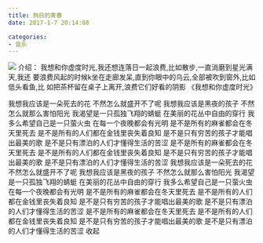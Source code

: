 ```yaml
---
title: 狗日的青春
date: 2017-1-7 20:14:08

categories:
- 音乐
---
```


![](http://litten.me/assets/blogImg/diary-30.jpg)
 介绍： 我想和你虚度时光,我还想连落日一起浪费,比如散步,一直消磨到星光满天,我还
要浪费风起的时候k坐在走廊发呆,直到你眼中的乌云,全部被吹到窗外,比如低头看鱼,比
如把茶杯留在桌子上离开,浪费它们好看的阴影
《我想和你虚度时光》 

<!--more-->
我想我应该是一朵死去的花
不然怎么就盛开不了呢
我想我应该是黑夜的孩子
不然怎么就那么害怕阳光
我渴望是一只孤独飞翔的蜻蜓
在美丽的花丛中自由的穿行
我多么希望自己是一只萤火虫
在每一个夜晚都会有光明
是不是所有的麻雀都会在冬天里死去
是不是所有的人们都在金钱里丧失着良知
是不是只有穷苦的孩子才能唱出最美的歌
是不是只有漂泊的人们才懂得生活的苦涩
是不是所有的麻雀都会在冬天里死去
是不是所有的人们都在金钱里丧失着良知
是不是只有穷苦的孩子才能唱出最美的歌
是不是只有漂泊的人们才懂得生活的苦涩
我想我应该是一朵死去的花
不然怎么就盛开不了呢
我想我应该是黑夜的孩子
不然怎么就那么害怕阳光
我渴望是一只孤独飞翔的蜻蜓
在美丽的花丛中自由的穿行
我多么希望自己是一只萤火虫
在每一个夜晚都会有光明
是不是所有的麻雀都会在冬天里死去
是不是所有的人们都在金钱里丧失着良知
是不是只有穷苦的孩子才能唱出最美的歌
是不是只有漂泊的人们才懂得生活的苦涩
是不是所有的麻雀都会在冬天里死去
是不是所有的人们都在金钱里丧失着良知
是不是只有穷苦的孩子才能唱出最美的歌
是不是只有漂泊的人们才懂得生活的苦涩
收起